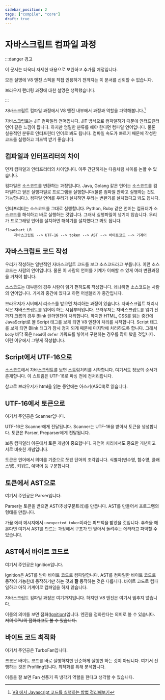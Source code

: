 ```yaml
---
sidebar_position: 2
tags: ["compile", "core"]
draft: true
---
```


# 자바스크립트 컴파일 과정

<!-- TODO: 출간 보류 -->

:::danger 경고

이 문서는 더욱더 자세한 내용으로 보완하고 추가될 예정입니다.

모든 설명에 V8 엔진 스펙을 직접 인용하기 전까지는 이 문서를 신뢰할 수 없습니다.

<!-- 자바스크립트는 다양한 자바스크립트 엔진을 활용하고 있습니다. 그래서 임의의 표준으로 V8엔진을 활용할 것입니다. -->

브라우저 랜더링 과정에 대한 설명은 생략했습니다.

:::

자바스크립트 컴파일 과정에서 V8 엔진 내부에서 과정과 역할을 파악해봅니다.[^1]

자바스크립트는 JIT 컴파일러 언어입니다. JIT 방식으로 컴파일하기 때문에 인터프린터 언어 같은 느낌이 듭니다. 하지만 엄밀한 분류를 해야 한다면 컴파일 언어입니다. 물론 실용적인 분류로 인터프린터 언어로 봐도 됩니다. 컴파일 속도가 빠르기 때문에 작성한 코드를 실행하고 피드백 받기 좋습니다.

## 컴파일과 인터프리터의 차이

먼저 컴파일과 인터프리터의 차이입니다. 아주 간단하게는 다음처럼 차이를 논할 수 있습니다.

컴파일은 소스코드를 변환하는 과정입니다. Java, Golang 같은 언어는 소스코드를 컴파일하고 얻은 실행파일로 프로그램을 실행합니다(물론 컴파일 안하고 실행하는 것도 가능합니다.). 컴파일 언어를 우리가 설치하면 우리는 변환기를 설치했다고 봐도 됩니다.

인터프리터는 소스코드를 그대로 실행합니다. Python, Ruby 같은 언어는 컴퓨터가 소스코드를 해석하고 바로 실행하는 것입니다. 그래서 실행파일이 생기지 않습니다. 우리가 프로그래밍 언어를 설치하면 해석기를 설치했다고 봐도 됩니다.

<!--
실행을 위해 컴파일은 하지만 실행파일이 따로 만들어지지 않습니다.

## 참고 이미지

![img](https://user-images.githubusercontent.com/84452145/239502468-40f50829-597b-48e5-9ec3-a8c961aa9e99.png)

- 자바스크립트 소스코드부터 실행까지[^1]

![img](https://user-images.githubusercontent.com/84452145/239502374-9a8da75a-4ae4-43e1-802e-50bc6de0deaa.png)

- 자바스크립트 소스코드부터 바이트코드까지[^1]

이 두 이미지를 보는 것부터 시작합시다. -->

```mermaid
flowchart LR
    자바스크립트 --> UTF-16 --> token --> AST --> 바이트코드 --> 기계어
```

## 자바스크립트 코드 작성

우리가 작성하는 일반적인 자바스크립트 코드를 보고 소스코드라고 부릅니다. 이런 소스코드는 사람의 언어입니다. 물론 이 사람의 언어를 기계가 이해할 수 있게 여러 변환과정을 거쳐야 합니다.

소스코드는 대부분의 경우 사람이 읽기 편하도록 작성합니다. 왜냐하면 소스코드는 사람의 언어입니다. 기계와 중간에 있다고 하면 어셈블리가 중간입니다.

브라우저가 서버에서 리소스를 받으면 처리하는 과정이 있습니다. 자바스크립트 처리시작은 자바스크립트를 읽어야 하는 시점부터입니다. 브라우저는 자바스크립트를 읽기 전까지 크롬의 경우 Blink 렌더엔진이 처리합니다. 하지만 HTML, CSS를 읽는 중간에 JavaScript로 볼 Script 태그를 보게 되면 V8 엔진이 처리를 시작합니다. Script 태그를 보게 되면 Blink 태그가 잠시 정지 되게 때문에 마지막에 처리하도록 합니다. 그래서 `body` 바닥 혹은 `head`에 `defer` 키워드를 넣어서 구현하는 경우를 많이 봤을 것입니다. 이런 이유에서 그렇게 작성합니다.

## Script에서 UTF-16으로

소스코드에서 자바스크립트를 보면 스트림처리를 시작합니다. 여기서도 정보의 순서가 존재합니다. 이 스트림은 UTF-16로 파싱 전에 전처리합니다.

참고로 브라우저가 html을 읽는 동안에는 아스키(ASCII)로 읽습니다.

## UTF-16에서 토큰으로

여기서 주인공은 Scanner입니다.

UTF-16은 Scanner에게 전달됩니다. Scanner는 UTF-16을 받아서 토큰을 생성합니다. 토큰은 Parser, Preparser에게 전달됩니다.

보통 컴파일러 이론에서 토큰 개념이 중요합니다. 자연어 처리에서도 중요한 개념이고 서로 비슷한 개념입니다.

토큰은 언어에서 의미를 기준으로 쪼갠 단어의 조각입니다. 식별자(변수명, 함수명, 클래스명), 키워드, 예약어 등 구분합니다.

<!-- 토큰화 시키는 시점에서는 정보의 순서가 사라집니다. 이런 이유로 var, function 키워드에서 호이스팅 현상이 발생할 것으로 추측됩니다. -->

## 토큰에서 AST으로

여기서 주인공은 Parser입니다.

Parser는 토큰을 받으면 AST(추상구문트리)를 만듭니다. AST를 만들어서 프로그램의 형태를 만듭니다.

가끔 에러 메시지에서 `unexpected token`이라는 피드백을 받았을 것입니다. 추측을 해본다면 여기서 AST를 만드는 과정에서 구조가 안 맞아서 돌려주는 에러라고 파악할 수 있습니다.

## AST에서 바이트 코드로

여기서 주인공은 Ignition입니다.

Ignition은 AST를 받아 바이트 코드로 컴파일합니다. AST를 컴파일한 바이트 코드로 동작이 가능한데 동작하기만 하는 것과 **잘** 동작하는 것은 다릅니다. 바이트 코드로 컴파일하고 아직 기계어로 컴파일을 하지 않습니다.

자바스크립트 컴파일 과정은 여기까지입니다. 하지만 V8 엔진은 여기서 멈추지 않습니다.

이름의 의미를 보면 점화([Ignition](https://en.dict.naver.com/#/entry/enko/f66dc8f3c78e4b8688210b12788f3a0c))입니다. 엔진을 점화한다는 의미로 볼 수 있습니다. ~~저의 CPU의 점화라고도 볼 수 있습니다.~~

## 바이트 코드 최적화

여기서 주인공은 TurboFan입니다.

크롬은 바이트 코드를 바로 실행하지만 단순하게 실행만 하는 것이 아닙니다. 여기서 진행하는 것은 Profiling입니다. 최적화를 위해 분석합니다.

이름을 잘 보면 Fan 선풍기 즉 냉각기 역할을 한다고 생각할 수 있습니다.

<!--
## 소스코드의 토큰화

자바스크립트 스트림을 읽기 시작하고

자바스크립트 소스코드를 읽고 처리하는 것(parsing)부터 시작입니다. 많은 경우 소스코드를 파싱할 때 토큰화로 보통 시작합니다. 하지만 자바스크립트는 lexer(tokenizer)가 처리합니다. 토큰화란[^토큰이란?] 소스코드를 의미단위로 쪼갠 조각으로 볼 수 있습니다. 단위는 단어단위입니다.

V8엔진의 경우 Lexer가 토큰을 생성해줍니다. V8 개발팀은 Lexer를 스케너(scanner)라고 부르고 있습니다.[^2] 스캐너는 토큰을 만들어서 스트림[^스트림이란?]을 생성합니다.

여기서 중요한 포인트는 처음부터 바로 파서가 처리하지 않습니다. -->

<!-- 1. 엔진(브라우저라면 내장 엔진)이 스크립트를 읽습니다(파싱).
2. 읽어 들인 스크립트를 기계어로 전환합니다(컴파일).
3. 기계어로 전환된 코드가 실행됩니다. 기계어로 전환되었기 때문에 실행 속도가 빠릅니다. -->

<!-- ### AST

V8엔진의 parser는 AST를 읽고 처리합니다.

## 바이트코드에서 기계어로 변환 -->

<!-- ## 엄밀한 정의를 계속 붙이면 생기는 오류

- 하이레벨 프로그래밍 언어는 자연어와 기계어 사이에 있는 것은 편의상 정의입니다. 사람이 컴퓨터에게 어떤 명령을 할 때 인간의 자연어와 비슷한 구조와 표현이 편안하기 때문에 이렇게 표현했습니다. -->

<!-- ### 브라우저의 렌더링 과정에 자바스크립트는 어떻게 동작하나요?

크롬 브라우저를 기준으로 설명하겠습니다. 크롬의 경우 HTML과 CSS를 랜더링 처리할 때는 Blink 랜더엔진을 활용합니다. 하지만 자바스크립트의 경우 V8 엔진을 활용합니다. 브라우저는 HTML과 CSS를 처리하는 중간에 script 태그를 보면 script부터 자바스크립트 엔진이 처리하도록 하고 완료 되었을 때 다시 HTML, CSS가 처리하도록 합니다.

script 태그를 만나면 자바스크립트 소스코드를 스트리밍하면서 처리하는 것으로 시작합니다. 이 때 처리하는 주체는 scanner입니다. scanner는 토큰을 생성해줍니다. let, for 같은 키워드 부터 함수명, 값 등 의미를 기준으로 처리합니다. 생성된 토큰은 AST로 변환하는데 Parser가 이 과정을 처리합니다. AST를 만들고난 뒤에 컴파일 처리를 하는데 이 때 Ignition이 바이트 코드로 컴파일 처리를 합니다. 여기까지가 컴파일 과정입니다. 다음은 최적화입니다. 바이트 코드를 갖고 자바스크립트를 실행하지만 동시에 Profiling을 합니다. Profiling은 최적화시킬 수 있는 부분을 찾아 TurboFan으로 메모리 사용량과 속도 최적화를 처리합니다. 최적화를 할 때 AST를 그래프 자료로 생성합니다. 그래프를 기반으로 중복을 제거해서 공간복잡성을 줄입니다. 또 사용하지 않는 코드는 제거합니다. 그 후에 레지스터에 할당합니다.

V8엔진의 역할은 다양합니다.

- Ignition을 이용해서 자바스크립트 소스코드를 컴파일하고 실행합니다.
- TurboFan을 이용해서 최적화를 합니다.
- 생성한 객체를 메모리에 할당합니다.
- 더이상 참조하지 않는 객체를 가비지 컬랙팅합니다.

자바스크립트가 JIT 컴파일 방식을 이용하게 된 이유는 브라우저 특성상 새로 고침이 많고 동적으로 화면을 갱신을 자주하는데 자바스크립트의 동일한 코드를 동일하게 다시 실행하고 처리하면 비효율적입니다. 효율적이게 자바스크립트가 갱신된 부분은 컴파일하는 방법으로 구현되어 있습니다. 성능을 높이기 위해 자바스크립트는 바이트코드로 캐싱하고 다시 컴파일할 때 참조합니다.

자바스크립트 엔진이 다루는 영역입니다.

---

[BlinkOn 6 Day 1 Talk 2: Ignition - an interpreter for V8](https://www.youtube.com/watch?v=r5OWCtuKiAk)

[V8 에서 Javascript 코드를 실행하는 방법 정리해보기](https://pks2974.medium.com/v8-%EC%97%90%EC%84%9C-javascript-%EC%BD%94%EB%93%9C%EB%A5%BC-%EC%8B%A4%ED%96%89%ED%95%98%EB%8A%94-%EB%B0%A9%EB%B2%95-%EC%A0%95%EB%A6%AC%ED%95%B4%EB%B3%B4%EA%B8%B0-25837f61f551) -->

<!-- https://github.com/arch-spatula/Hyper-Modern-JavaScript-Cook-Book/issues/25 -->

<!-- [javascript 동작 원리](https://velog.io/@namezin/javascript-%EB%8F%99%EC%9E%91-%EC%9B%90%EB%A6%AC)

[How Does JavaScript Really Work? (Part 1) - Priyesh Patel](https://blog.bitsrc.io/how-does-javascript-really-work-part-1-7681dd54a36d)

[How Does JavaScript Really Work? (Part 2) - Priyesh Patel](https://blog.bitsrc.io/how-does-javascript-work-part-2-40cc15360bc)

[JavaScript engine - wikipedia](https://en.wikipedia.org/wiki/JavaScript_engine)

[turbofan - V8](https://v8.dev/docs/turbofan)

[ignition - V8](https://v8.dev/docs/ignition) -->

<!-- [컴파일러 이론에서 토크나이저(Tokenizer), 렉서(Lexer), 파서(Parse) 의 역할](https://velog.io/@mu1616/%EC%BB%B4%ED%8C%8C%EC%9D%BC%EB%9F%AC-%EC%9D%B4%EB%A1%A0%EC%97%90%EC%84%9C-%ED%86%A0%ED%81%AC%EB%82%98%EC%9D%B4%EC%A0%80Tokenizer-%EB%A0%89%EC%84%9CLexer-%ED%8C%8C%EC%84%9CParse-%EC%9D%98-%EC%97%AD%ED%95%A0) -->

<!-- [자바스크립트는 Compiler / Interpreter 언어다?](https://velog.io/@seungchan__y/%EC%9E%90%EB%B0%94%EC%8A%A4%ED%81%AC%EB%A6%BD%ED%8A%B8%EB%8A%94-Compiler-Interpreter-%EC%96%B8%EC%96%B4%EB%8B%A4) -->

[^1]: [V8 에서 Javascript 코드를 실행하는 방법 정리해보기](https://pks2974.medium.com/v8-%EC%97%90%EC%84%9C-javascript-%EC%BD%94%EB%93%9C%EB%A5%BC-%EC%8B%A4%ED%96%89%ED%95%98%EB%8A%94-%EB%B0%A9%EB%B2%95-%EC%A0%95%EB%A6%AC%ED%95%B4%EB%B3%B4%EA%B8%B0-25837f61f551)

<!-- [BlinkOn 6 Day 1 Talk 2: Ignition - an interpreter for V8](https://www.youtube.com/watch?v=r5OWCtuKiAk) -->

<!--
[^1]: [자바스크립트 코드 실행 동작 원리: 엔진, 가상머신, 인터프리터, AST 기초 - 카레유](https://curryyou.tistory.com/237)
[^2]: [Scanner - V8 blog ](https://v8.dev/blog/scanner)
[^3]: [preparser - V8 blog ](https://v8.dev/blog/preparser) -->

<!-- [^토큰이란?]: 소프트웨어 공학에서 토큰은 어휘분석의 단위입니다. 프로그래밍 언어의 경우 인터프리터 혹은 컴파일러를 통해 기계가 이해할 수 있게 변환해줘야 합니다. 이 번환을 위해 식별자, 연산, 예약어와 키워드 등 처리와 구분을 위한 최소단위를 말합니다. 프로그래밍 언어가 아닌 경우에도 토큰 처리를 합니다. HTML의 경우 마크업 언어로 특정 태그의 열고 닫고 속성의 이름과 값을 분리하고 처리하는 것을 보고 토큰화 과정이라 합니다. 자연어 처리의 경우 특정 단어는 물론 관용적인 표현, 속담, 의성어, 의태어 등을 처리할 때도 사용하는 개념입니다. 하지만 가장 쉬운 이해는 토큰은 문자를 어떤 기준을 갖고 덩어리로 구분하는 것으로 이해할 수 있습니다. -->
<!-- [^스트림이란?]: 컴퓨터 처리 환경에서 스트림(stream)은 시간이 지남에 따라 사용할 수 있게 되는 일련의 데이터 요소를 가리키는 수많은 방식에서 쓰인다. (https://ko.wikipedia.org/wiki/%EC%8A%A4%ED%8A%B8%EB%A6%BC_(%EC%BB%B4%ED%93%A8%ED%8C%85))-->

<!-- [^2]: [](https://github.com/webosose/v8/blob/master/third_party/antlr4/runtime/Cpp/runtime/src/Lexer.h) -->
<!-- [javascript 동작 원리](https://velog.io/@namezin/javascript-%EB%8F%99%EC%9E%91-%EC%9B%90%EB%A6%AC) -->
